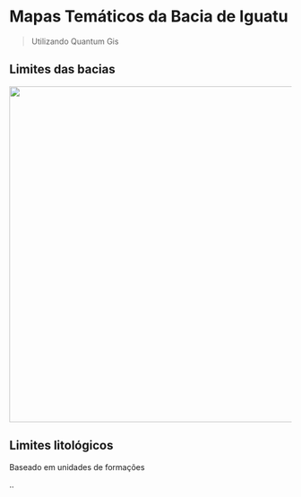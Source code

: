 # Mapas Temáticos da Bacia de Iguatu
> Utilizando Quantum Gis

## Limites das bacias

<img src='https://github.com/arturbenevides/Magnetotelurico/blob/master/Bacia%20do%20Iguatu/Figs/bacia_iguatu_perfis.png' width=600>

## Limites litológicos

Baseado em unidades de formações


..

